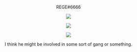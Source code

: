 <p align="center">
    REGE#6666
</p>

<p align="center">
  <img src="https://cdn.discordapp.com/attachments/791980298669260811/815800381308534824/image4.gif" />
</p>

<p align="center">
  <img src="https://github-readme-stats.vercel.app/api/top-langs/?username=rege-dev&layout=compact" />
</p>

<p align="center">
  <img src="https://github-readme-stats.vercel.app/api?username=rege-dev&show_icons=true&theme=midnight-purple" />
</p>

<p align="center">
    I think he might be involved in some sort of gang or something.
